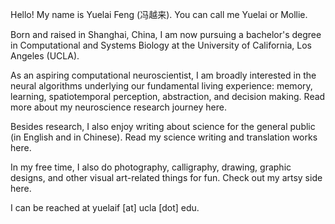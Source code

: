 Hello! My name is Yuelai Feng (冯越来). You can call me Yuelai or Mollie. 

Born and raised in Shanghai, China, I am now pursuing a bachelor's degree in Computational and Systems Biology at the University of California, Los Angeles (UCLA).

As an aspiring computational neuroscientist, I am broadly interested in the neural algorithms underlying our fundamental living experience: memory, learning, spatiotemporal perception, abstraction, and decision making. Read more about my neuroscience research journey here.

Besides research, I also enjoy writing about science for the general public (in English and in Chinese). Read my science writing and translation works here.

In my free time, I also do photography, calligraphy, drawing, graphic designs, and other visual art-related things for fun. Check out my artsy side here.

I can be reached at yuelaif [at] ucla [dot] edu.
